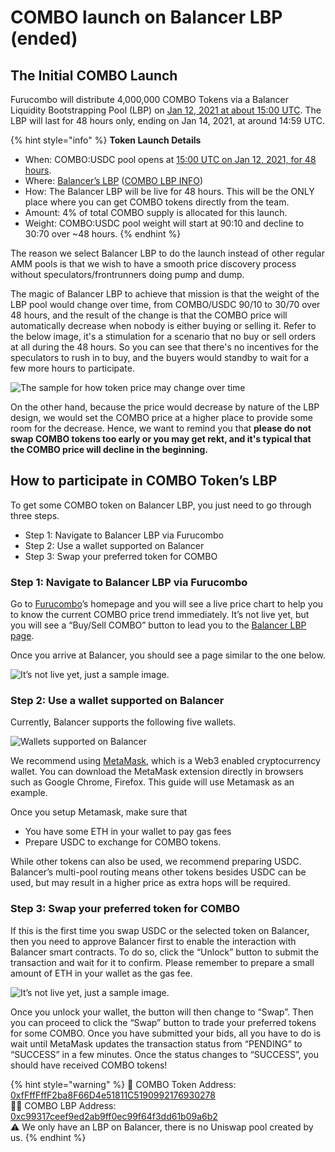 # COMBO launch on Balancer LBP (ended)

## The Initial COMBO Launch

Furucombo will distribute 4,000,000 COMBO Tokens via a Balancer Liquidity Bootstrapping Pool (LBP) on [Jan 12, 2021 at about 15:00 UTC](https://savvytime.com/converter/utc-to-taiwan-taipei-ca-san-francisco-ny-new-york-city-united-kingdom-london/jan-12-2021/3pm). The LBP will last for 48 hours only, ending on Jan 14, 2021, at around 14:59 UTC.

{% hint style="info" %}
**Token Launch Details**

* When: COMBO:USDC pool opens at [15:00 UTC on Jan 12, 2021, for 48 hours](https://savvytime.com/converter/utc-to-taiwan-taipei-ca-san-francisco-ny-new-york-city-united-kingdom-london/jan-12-2021/3pm).
* Where: [Balancer’s LBP](https://balancer.exchange/#/swap/0xA0b86991c6218b36c1d19D4a2e9Eb0cE3606eB48/0xfFffFffF2ba8F66D4e51811C5190992176930278) ([COMBO LBP INFO](https://pools.balancer.exchange/#/pool/0xc99317ceef9ed2ab9ff0ec99f64f3dd61b09a6b2/))
* How: The Balancer LBP will be live for 48 hours. This will be the ONLY place where you can get COMBO tokens directly from the team.
* Amount: 4% of total COMBO supply is allocated for this launch.
* Weight: COMBO:USDC pool weight will start at 90:10 and decline to 30:70 over \~48 hours.
{% endhint %}

The reason we select Balancer LBP to do the launch instead of other regular AMM pools is that we wish to have a smooth price discovery process without speculators/frontrunners doing pump and dump.

The magic of Balancer LBP to achieve that mission is that the weight of the LBP pool would change over time, from COMBO/USDC 90/10 to 30/70 over 48 hours, and the result of the change is that the COMBO price will automatically decrease when nobody is either buying or selling it. Refer to the below image, it's a stimulation for a scenario that no buy or sell orders at all during the 48 hours. So you can see that there's no incentives for the speculators to rush in to buy, and the buyers would standby to wait for a few more hours to participate.

![The sample for how token price may change over time](../../.gitbook/assets/screen\_shot\_2021-01-05\_at\_22.32.49.png)

On the other hand, because the price would decrease by nature of the LBP design, we would set the COMBO price at a higher place to provide some room for the decrease. Hence, we want to remind you that **please do not swap COMBO tokens too early or you may get rekt, and it's typical that the COMBO price will decline in the beginning.**

## How to participate in COMBO Token’s LBP

To get some COMBO token on Balancer LBP, you just need to go through three steps.

* Step 1: Navigate to Balancer LBP via Furucombo
* Step 2: Use a wallet supported on Balancer
* Step 3: Swap your preferred token for COMBO

### Step 1: Navigate to Balancer LBP via Furucombo

Go to [Furucombo](https://furucombo.app)’s homepage and you will see a live price chart to help you to know the current COMBO price trend immediately. It’s not live yet, but you will see a “Buy/Sell COMBO” button to lead you to the [Balancer LBP page](https://balancer.exchange/#/swap/0xA0b86991c6218b36c1d19D4a2e9Eb0cE3606eB48/0xfFffFffF2ba8F66D4e51811C5190992176930278).

Once you arrive at Balancer, you should see a page similar to the one below.

![It’s not live yet, just a sample image.](https://miro.medium.com/max/2110/0\*gX88xB\_zZZh3ltP\_)

### Step 2: Use a wallet supported on Balancer

Currently, Balancer supports the following five wallets.

![Wallets supported on Balancer](https://miro.medium.com/max/1496/0\*kaB0khIGoo8bt-b\_)

We recommend using [MetaMask](https://chrome.google.com/webstore/detail/metamask/nkbihfbeogaeaoehlefnkodbefgpgknn), which is a Web3 enabled cryptocurrency wallet. You can download the MetaMask extension directly in browsers such as Google Chrome, Firefox. This guide will use Metamask as an example.

Once you setup Metamask, make sure that

* You have some ETH in your wallet to pay gas fees
* Prepare USDC to exchange for COMBO tokens.

While other tokens can also be used, we recommend preparing USDC. Balancer’s multi-pool routing means other tokens besides USDC can be used, but may result in a higher price as extra hops will be required.

### Step 3: Swap your preferred token for COMBO

If this is the first time you swap USDC or the selected token on Balancer, then you need to approve Balancer first to enable the interaction with Balancer smart contracts. To do so, click the “Unlock” button to submit the transaction and wait for it to confirm. Please remember to prepare a small amount of ETH in your wallet as the gas fee.

![It’s not live yet, just a sample image.](https://miro.medium.com/max/2110/0\*1ViOq2NgW-fMW\_-M)

Once you unlock your wallet, the button will then change to “Swap”. Then you can proceed to click the “Swap” button to trade your preferred tokens for some COMBO. Once you have submitted your bids, all you have to do is wait until MetaMask updates the transaction status from “PENDING” to “SUCCESS” in a few minutes. Once the status changes to “SUCCESS”, you should have received COMBO tokens!

{% hint style="warning" %}
📮 COMBO Token Address:\
[0xfFffFffF2ba8F66D4e51811C5190992176930278](https://etherscan.io/token/0xfFffFffF2ba8F66D4e51811C5190992176930278)\
🏊‍♂️ COMBO LBP Address:\
[0xc99317ceef9ed2ab9ff0ec99f64f3dd61b09a6b2](https://etherscan.io/address/0xc99317ceef9ed2ab9ff0ec99f64f3dd61b09a6b2)\
⚠️ We only have an LBP on Balancer, there is no Uniswap pool created by us.
{% endhint %}
